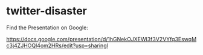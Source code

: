 # twitter-disaster

Find the Presentation on Google:

https://docs.google.com/presentation/d/1hGNekOJXEWl3f3V2VYfq3EswqMc3j4ZJHOQl4om2HRs/edit?usp=sharingl
